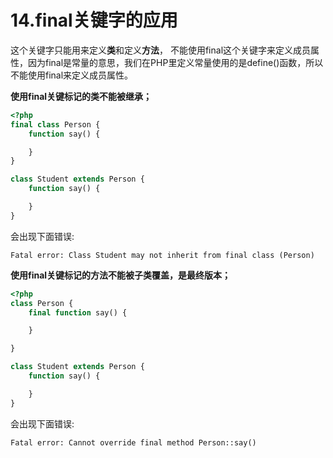 # 14.final关键字的应用

这个关键字只能用来定义**类**和定义**方法**， 不能使用final这个关键字来定义成员属性，因为final是常量的意思，我们在PHP里定义常量使用的是define\(\)函数，所以不能使用final来定义成员属性。

**使用final关键标记的类不能被继承；**

```php
<?php
final class Person {
    function say() {

    }
}

class Student extends Person {
    function say() {

    }
}
```

会出现下面错误:

```
Fatal error: Class Student may not inherit from final class (Person)
```

**使用final关键标记的方法不能被子类覆盖，是最终版本；**

```php
<?php
class Person {
    final function say() {

    }

}

class Student extends Person {
    function say() {

    }
}
```

会出现下面错误:

```
Fatal error: Cannot override final method Person::say()
```



